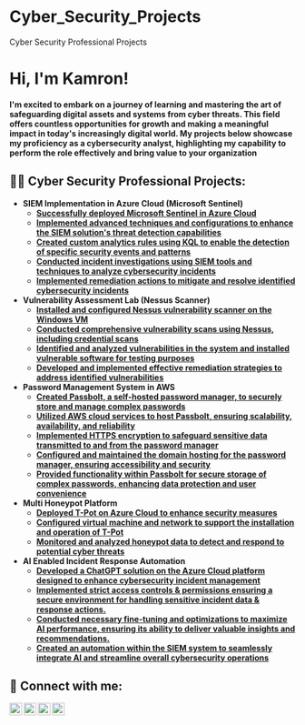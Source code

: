# Cyber_Security_Projects
Cyber Security Professional Projects
<h1>Hi, I'm Kamron!
<h4>I'm excited to embark on a journey of learning and mastering the art of safeguarding digital assets and systems from cyber threats. This field offers countless opportunities for growth and making a meaningful impact in today's increasingly digital world. My projects below showcase my proficiency as a cybersecurity analyst, highlighting my capability to perform the role effectively and bring value to your organization<h/4>

<h2>👨‍💻 Cyber Security Professional Projects:</h2>

- <b>SIEM Implementation in Azure Cloud (Microsoft Sentinel)</b>
  - [Successfully deployed Microsoft Sentinel in Azure Cloud](https://github.com/Kamgreen50/SEIM-implementation-in-azure-cloud)
  - [Implemented advanced techniques and configurations to enhance the SIEM solution's threat detection capabilities](https://github.com/joshmadakor1/AD_PS)
  - [Created custom analytics rules using KQL to enable the detection of specific security events and patterns](https://github.com/Kamgreen50/Created-custom-KQL-detection-rules.)
  - [Conducted incident investigations using SIEM tools and techniques to analyze cybersecurity incidents](https://github.com/joshmadakor1/AD_PS)
  - [Implemented remediation actions to mitigate and resolve identified cybersecurity incidents](https://github.com/joshmadakor1/AD_PS)
- <b>Vulnerability Assessment Lab (Nessus Scanner)</b>
  - [Installed and configured Nessus vulnerability scanner on the Windows VM](https://github.com/joshmadakor1/AD_PS)
  - [Conducted comprehensive vulnerability scans using Nessus, including credential scans](https://github.com/joshmadakor1/AD_PS)
  - [Identified and analyzed vulnerabilities in the system and installed vulnerable software for testing purposes](https://github.com/joshmadakor1/AD_PS)
  - [Developed and implemented effective remediation strategies to address identified vulnerabilities](https://github.com/joshmadakor1/AD_PS)
- <b>Password Management System in AWS</b>
  - [Created Passbolt, a self-hosted password manager, to securely store and manage complex passwords](https://github.com/joshmadakor1/Sentinel-Lab)
  - [Utilized AWS cloud services to host Passbolt, ensuring scalability, availability, and reliability](https://github.com/joshmadakor1/Sentinel-Lab)
  - [Implemented HTTPS encryption to safeguard sensitive data transmitted to and from the password manager](https://github.com/joshmadakor1/Sentinel-Lab)
  - [Configured and maintained the domain hosting for the password manager, ensuring accessibility and security](https://github.com/joshmadakor1/Sentinel-Lab)
  - [Provided functionality within Passbolt for secure storage of complex passwords, enhancing data protection and user convenience](https://github.com/joshmadakor1/Sentinel-Lab)
- <b>Multi Honeypot Platform</b>
  - [Deployed T-Pot on Azure Cloud to enhance security measures](https://github.com/joshmadakor1/EncrypterPOC)
  - [Configured virtual machine and network to support the installation and operation of T-Pot](https://github.com/joshmadakor1/DecrypterPOC)
  - [Monitored and analyzed honeypot data to detect and respond to potential cyber threats](https://github.com/joshmadakor1/Key-Logger-With-Email)
- <b>AI Enabled Incident Response Automation</b>
  - [Developed a ChatGPT solution on the Azure Cloud platform designed to enhance cybersecurity incident management](https://github.com/joshmadakor1/Package-Delivery-Pathfinding-Algorithm)
  - [Implemented strict access controls & permissions ensuring a secure environment for handling sensitive incident data & response actions.](https://github.com/joshmadakor1/AD_PS)
  - [Conducted necessary fine-tuning and optimizations to maximize AI performance, ensuring its ability to deliver valuable insights and recommendations.](https://github.com/joshmadakor1/Package-Delivery-Pathfinding-Algorithm)
  - [Created an automation within the SIEM system to seamlessly integrate AI and streamline overall cybersecurity operations](https://github.com/joshmadakor1/Package-Delivery-Pathfinding-Algorithm)



<h2> 🤳 Connect with me:</h2>

[<img align="left" alt="JoshMadakor | YouTube" width="22px" src="https://cdn.jsdelivr.net/npm/simple-icons@v3/icons/youtube.svg" />][youtube]
[<img align="left" alt="JoshMadakor | Twitter" width="22px" src="https://cdn.jsdelivr.net/npm/simple-icons@v3/icons/twitter.svg" />][twitter]
[<img align="left" alt="JoshMadakor | LinkedIn" width="22px" src="https://cdn.jsdelivr.net/npm/simple-icons@v3/icons/linkedin.svg" />][linkedin]
[<img align="left" alt="JoshMadakor | Instagram" width="22px" src="https://cdn.jsdelivr.net/npm/simple-icons@v3/icons/instagram.svg" />][instagram]

[twitter]: https://twitter.com/joshmadakor
[youtube]: https://www.youtube.com/c/joshmadakor
[instagram]: https://www.instagram.com/joshmadakor/
[linkedin]: https://linkedin.com/in/joshmadakor

<!--
**joshmadakor1/joshmadakor1** is a ✨ _special_ ✨ repository because its `README.md` (this file) appears on your GitHub profile.

Here are some ideas to get you started:

- 🔭 I’m currently working on ...
- 🌱 I’m currently learning ...
- 👯 I’m looking to collaborate on ...
- 🤔 I’m looking for help with ...
- 💬 Ask me about ...
- 📫 How to reach me: ...
- 😄 Pronouns: ...
- ⚡ Fun fact: ...
-->
